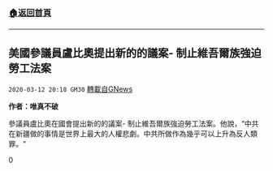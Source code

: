 ###  [:house:返回首頁](https://github.com/ourhimalayas/txt)
---

## 美國參議員盧比奧提出新的的議案- 制止維吾爾族強迫勞工法案
`2020-03-12 20:18 GM30` [轉載自GNews](https://gnews.org/zh-hant/139768/)

**作者：唯真不破**

參議員盧比奧在國會提出新的的議案- 制止維吾爾族強迫勞工法案。他說，“中共在新疆做的事情是世界上最大的人權悲劇。中共所做作為幾乎可以上升為反人類罪。“



0
